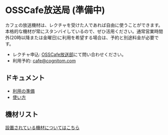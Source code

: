 # OSSCafe放送局 (準備中)

カフェの放送機材は、レクチャを受けた人であれば自由に使うことができます。本格的な機材が常にスタンバイしているので、ぜひ活用ください。通常営業時間外(20時以降または金曜日)に利用を希望する場合は、予約と別途料金が必要です。

- レクチャ申込: [OSSCafe放送部](https://www.facebook.com/groups/280180415422759)にて問い合わせください。
- 利用予約: [cafe@cognitom.com](mailto:cafe@cognitom.com)


## ドキュメント

- [利用の準備](doc/preparation.md)
- [使い方](doc/usage.md)


## 機材リスト

[設置されている機材についてはこちら](devices.md)
